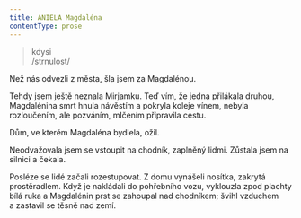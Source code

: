 ```yaml
---
title: ANIELA Magdaléna
contentType: prose
---
```


<section>

> kdysi  
> /strnulost/

Než nás odvezli z města, šla jsem za Magdalénou.

</section>

<section>

Tehdy jsem ještě neznala Mirjamku. Teď vím, že jedna přilákala druhou, Magdalénina smrt hnula návěstím a pokryla koleje vínem, nebyla rozloučením, ale pozváním, mlčením připravila cestu.

</section>

<section>

Dům, ve kterém Magdaléna bydlela, ožil.

</section>

<section>

Neodvažovala jsem se vstoupit na chodník, zaplněný lidmi. Zůstala jsem na silnici a čekala.

Posléze se lidé začali rozestupovat. Z domu vynášeli nosítka, zakrytá prostěradlem. Když je nakládali do pohřebního vozu, vyklouzla zpod plachty bílá ruka a Magdalénin prst se zahoupal nad chodníkem; švihl vzduchem a zastavil se těsně nad zemí.

</section>
